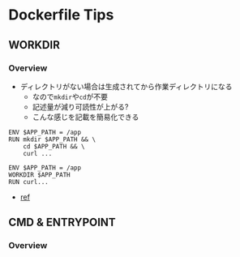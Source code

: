 # Dockerfile Tips

## WORKDIR
### Overview
- ディレクトリがない場合は生成されてから作業ディレクトリになる
  - なので`mkdir`や`cd`が不要
  - 記述量が減り可読性が上がる?
  - こんな感じを記載を簡易化できる

```
ENV $APP_PATH = /app
RUN mkdir $APP_PATH && \
    cd $APP_PATH && \
    curl ...
```

```
ENV $APP_PATH = /app
WORKDIR $APP_PATH
RUN curl...
```

- [ref](https://qiita.com/DogFortune/items/05bf806ecbb256a823f8)

## CMD & ENTRYPOINT
### Overview




